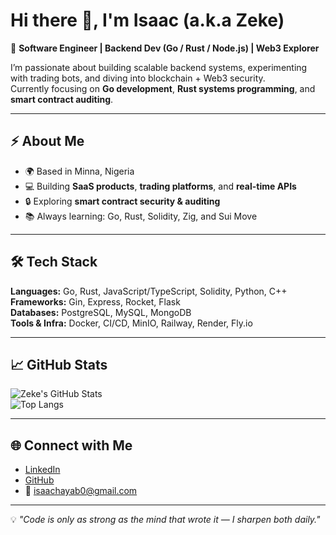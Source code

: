 # Hi there 👋, I'm Isaac (a.k.a Zeke)

🚀 **Software Engineer | Backend Dev (Go / Rust / Node.js) | Web3 Explorer**  

I’m passionate about building scalable backend systems, experimenting with trading bots, and diving into blockchain + Web3 security.  
Currently focusing on **Go development**, **Rust systems programming**, and **smart contract auditing**.  

---

## ⚡ About Me
- 🌍 Based in Minna, Nigeria  
- 💻 Building **SaaS products**, **trading platforms**, and **real-time APIs**  
- 🔒 Exploring **smart contract security & auditing**  
- 📚 Always learning: Go, Rust, Solidity, Zig, and Sui Move  

---

## 🛠️ Tech Stack
**Languages:** Go, Rust, JavaScript/TypeScript, Solidity, Python, C++  
**Frameworks:** Gin, Express, Rocket, Flask  
**Databases:** PostgreSQL, MySQL, MongoDB  
**Tools & Infra:** Docker, CI/CD, MinIO, Railway, Render, Fly.io  

---

## 📈 GitHub Stats
![Zeke's GitHub Stats](https://github-readme-stats.vercel.app/api?username=ayo-69&show_icons=true&theme=tokyonight)  
![Top Langs](https://github-readme-stats.vercel.app/api/top-langs/?username=ayo-69&layout=compact&theme=tokyonight)  

---

## 🌐 Connect with Me
- [LinkedIn](https://www.linkedin.com/in/isaac-hayab-3b65492a7)  
- [GitHub](https://github.com/ayo-69)  
- 📧 isaachayab0@gmail.com  

---

💡 *"Code is only as strong as the mind that wrote it — I sharpen both daily."*
